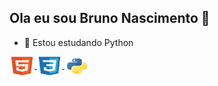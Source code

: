 ## Ola eu sou Bruno Nascimento 👋

- 🌱 Estou estudando Python

<div> 
  <a href="[https://www.linkedin.com/in/rafaella-ballerini-45875016a](https://www.linkedin.com/in/bruno-nascimento-551909175/)">
    <img align="center" alt="Bruno-HTML" height="30" width="40" src="https://raw.githubusercontent.com/devicons/devicon/master/icons/html5/html5-original.svg">
  <img align="center" alt="Bruno-CSS" height="30" width="40" src="https://raw.githubusercontent.com/devicons/devicon/master/icons/css3/css3-original.svg">
    <img align="center" alt="Bruno-Python" height="30" width="40" src="https://raw.githubusercontent.com/devicons/devicon/master/icons/python/python-original.svg">
